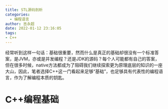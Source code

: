 ```yaml
---
title: STL源码剖析
categories:
  - 编程语言
author: 吉永超
date: 2022-01-12 23:16:05
tags:
- C++
---
```


经常听到这样一句话：基础很重要，然而什么是真正的基础却很没有一个标准答案，是JVM，亦或是并发编程？还是JDK的源码？每个人可能都有自己的答案，但在很多时候，native方法都成为了阻碍我们继续探索更为原理底层的知识的一座大山，因此，笔者选择C++这一门看起来足够“基础”，也足够具有代表性的编程语言，作为了解编程本质的钥匙。
<!-- more -->

# C++编程基础

